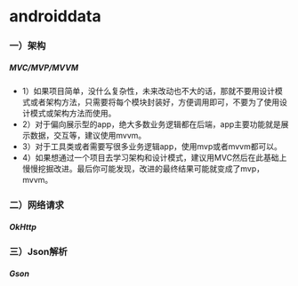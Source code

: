 # androiddata
### 一）架构

##### MVC/MVP/MVVM

* 1）如果项目简单，没什么复杂性，未来改动也不大的话，那就不要用设计模式或者架构方法，只需要将每个模块封装好，方便调用即可，不要为了使用设计模式或架构方法而使用。
* 2）对于偏向展示型的app，绝大多数业务逻辑都在后端，app主要功能就是展示数据，交互等，建议使用mvvm。
* 3）对于工具类或者需要写很多业务逻辑app，使用mvp或者mvvm都可以。
* 4）如果想通过一个项目去学习架构和设计模式，建议用MVC然后在此基础上慢慢挖掘改进。最后你可能发现，改进的最终结果可能就变成了mvp，mvvm。  

### 二）网络请求
##### OkHttp
### 三）Json解析
##### Gson
